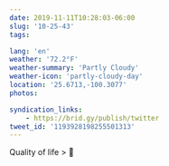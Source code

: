 ```yaml
---
date: 2019-11-11T10:28:03-06:00
slug: '10-25-43'
tags:

lang: 'en'
weather: '72.2°F'
weather-summary: 'Partly Cloudy'
weather-icon: 'partly-cloudy-day'
location: '25.6713,-100.3077'
photos:

syndication_links:
    - https://brid.gy/publish/twitter
tweet_id: '1193928198255501313'
---
```

Quality of life > 💸